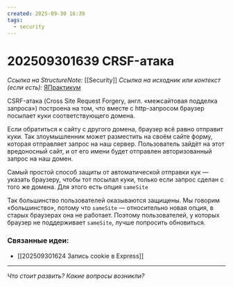 ```yaml
---
created: 2025-09-30 16:39
tags:
  - security
---
```

# 202509301639 CRSF-атака

*Ссылка на StructureNote:* [[Security]]
*Ссылка на исходник или контекст (если есть):* [ЯПрактикум](https://practicum.yandex.ru/learn/backend-nodejs/courses/16b47298-e20d-4fde-9619-1ab305039a00/sprints/564238/topics/511a777e-323b-4964-9150-d06eaeb48080/lessons/01e46205-e4d3-4f37-99e4-829355af31c8/)

CSRF-атака (Cross Site Request Forgery, англ. «межсайтовая подделка запроса») построена на том, что вместе с http-запросом браузер посылает куки соответствующего домена.

Если обратиться к сайту с другого домена, браузер всё равно отправит куки. Так злоумышленник может разместить на своём сайте форму, которая отправляет запрос на наш сервер. Пользователь зайдёт на этот вредоносный сайт, и от его имени будет отправлен авторизованный запрос на наш домен.

Самый простой способ защиты от автоматической отправки кук — указать браузеру, чтобы тот посылал куки, только если запрос сделан с того же домена. Для этого есть опция `sameSite`

Так большинство пользователей оказываются защищены. Мы говорим «большинство», потому что `sameSite` — относительно новая опция, в старых браузерах она не работает. Поэтому пользователей, у которых браузер не поддерживает `sameSite`, лучше попросить обновиться.

### Связанные идеи:

* [[202509301624 Запись cookie в Express]]
---

*Что стоит развить? Какие вопросы возникли?*
